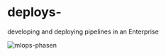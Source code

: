 # deploys-
developing and deploying pipelines in an Enterprise


![mlops-phasen](https://github.com/vyomakesh09/deploys-/assets/54256947/94157ab4-38a1-4e09-a5a0-13a162a12e66)

